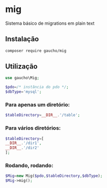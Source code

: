 # mig

Sistema básico de migrations em plain text

## Instalação

```bash
composer require gaucho/mig
```

## Utilização

```php
use gaucho\Mig;

$pdo=/* instância do pdo */;
$dbType='mysql';
```

### Para apenas um diretório:

```php
$tableDirectory=__DIR__.'/table';
```

### Para vários diretórios:

```php
$tableDirectory=[
__DIR__.'/dir1',
__DIR__.'/dir2'
];
```

### Rodando, rodando:

```php
$Mig=new Mig($pdo,$tableDirectory,$dbType);
$Mig->mig();
```